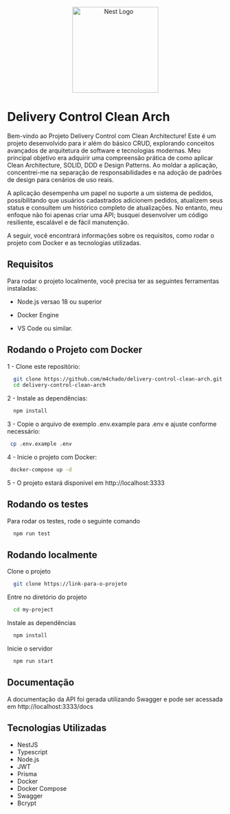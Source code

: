 <p align="center">
  <a href="http://nestjs.com/" target="blank"><img src="https://nestjs.com/img/logo-small.svg" width="200" alt="Nest Logo" /></a>
</p>

# Delivery Control Clean Arch

Bem-vindo ao Projeto Delivery Control com Clean Architecture! Este é um projeto desenvolvido para ir além do básico CRUD, explorando conceitos avançados de arquitetura de software e tecnologias modernas. Meu principal objetivo era adquirir uma compreensão prática de como aplicar Clean Architecture, SOLID, DDD e Design Patterns. Ao moldar a aplicação, concentrei-me na separação de responsabilidades e na adoção de padrões de design para cenários de uso reais.

A aplicação desempenha um papel no suporte a um sistema de pedidos, possibilitando que usuários cadastrados adicionem pedidos, atualizem seus status e consultem um histórico completo de atualizações. No entanto, meu enfoque não foi apenas criar uma API; busquei desenvolver um código resiliente, escalável e de fácil manutenção.

A seguir, você encontrará informações sobre os requisitos, como rodar o projeto com Docker e as tecnologias utilizadas.




## Requisitos

Para rodar o projeto localmente, você precisa ter as seguintes ferramentas instaladas:

- Node.js versao 18 ou superior

- Docker Engine

- VS Code ou similar.

## Rodando o Projeto com Docker

 1 - Clone este repositório:

```bash
  git clone https://github.com/m4chado/delivery-control-clean-arch.git
  cd delivery-control-clean-arch
```

 2 - Instale as dependências:

```bash
  npm install
```

 3 - Copie o arquivo de exemplo .env.example para .env e ajuste conforme necessário:

```bash
 cp .env.example .env
```

 4 - Inicie o projeto com Docker:

```bash
 docker-compose up -d
```
 5 - O projeto estará disponível em http://localhost:3333
    
## Rodando os testes

Para rodar os testes, rode o seguinte comando

```bash
  npm run test
```


## Rodando localmente

Clone o projeto

```bash
  git clone https://link-para-o-projeto
```

Entre no diretório do projeto

```bash
  cd my-project
```

Instale as dependências

```bash
  npm install
```

Inicie o servidor

```bash
  npm run start
```


## Documentação

A documentação da API foi gerada utilizando Swagger e pode ser acessada em http://localhost:3333/docs


## Tecnologias Utilizadas

- NestJS
- Typescript
- Node.js
- JWT
- Prisma
- Docker
- Docker Compose
- Swagger
- Bcrypt
